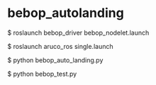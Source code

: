 # bebop_autolanding

$ roslaunch bebop_driver bebop_nodelet.launch

$ roslaunch aruco_ros single.launch


$ python bebop_auto_landing.py

$ python bebop_test.py
